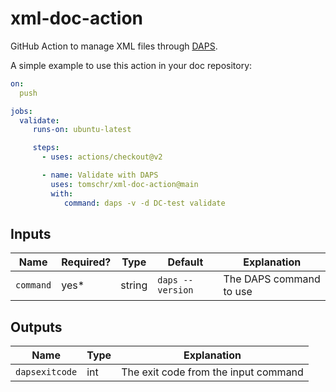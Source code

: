 # xml-doc-action

GitHub Action to manage XML files through [DAPS](https://github.com/openSUSE/daps).

A simple example to use this action in your doc repository:

```yaml
on:
  push

jobs:
  validate:
     runs-on: ubuntu-latest

     steps:
       - uses: actions/checkout@v2

       - name: Validate with DAPS
         uses: tomschr/xml-doc-action@main
         with:
            command: daps -v -d DC-test validate
```


## Inputs

Name                | Required? | Type     | Default | Explanation
--------------------|-----------|----------|---------|------------------------
`command`           | yes*      | string   | `daps --version` | The DAPS command to use


## Outputs

Name            | Type | Explanation
----------------|------|-----------------
`dapsexitcode`  | int  | The exit code from the input command